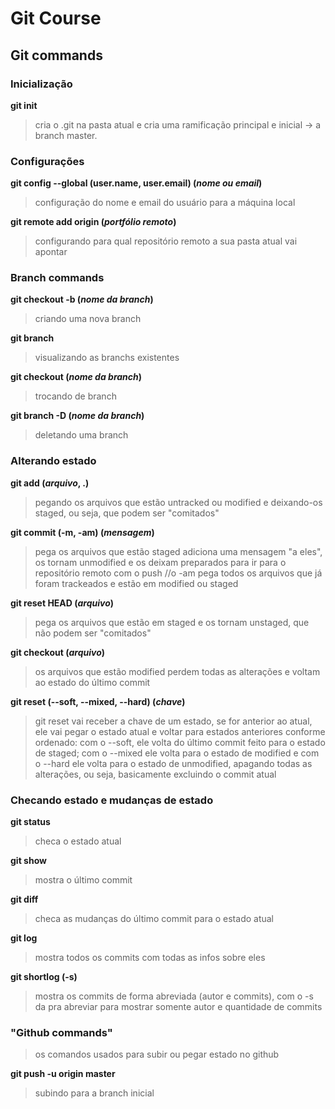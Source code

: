 # Git Course


## Git commands



### Inicialização


**git init**
>cria o .git na pasta atual e cria uma ramificação principal e inicial -> a branch master.



### Configurações

**git config --global (user.name, user.email) (*nome ou email*)**
>configuração do nome e email do usuário para a máquina local


**git remote add origin (*portfólio remoto*)**
>configurando para qual repositório remoto a sua pasta atual vai apontar



### Branch commands

**git checkout -b  (*nome da branch*)**
>criando uma nova branch


**git branch**
>visualizando as branchs existentes


**git checkout (*nome da branch*)**
>trocando de branch


**git branch -D (*nome da branch*)**
>deletando uma branch




### Alterando estado

**git add (*arquivo*, .)**
>pegando os arquivos que estão untracked ou modified e deixando-os staged, ou seja, que podem ser "comitados"


**git commit (-m, -am) (*mensagem*)**
>pega os arquivos que estão staged adiciona uma mensagem "a eles", os tornam unmodified e os deixam preparados para ir para o repositório remoto com o push //o -am pega todos os arquivos que já foram trackeados e estão em modified ou staged


**git reset HEAD (*arquivo*)**
>pega os arquivos que estão em staged e os tornam unstaged, que não podem ser "comitados"


**git checkout (*arquivo*)**
>os arquivos que estão modified perdem todas as alterações e voltam ao estado do último commit


**git reset (--soft, --mixed, --hard) (*chave*)**
> git reset vai receber a chave de um estado, se for anterior ao atual, ele vai pegar o estado atual e voltar para estados anteriores conforme ordenado: com o --soft, ele volta do último commit feito para o estado de staged; com o --mixed ele volta para o estado de modified e com o --hard ele volta para o estado de unmodified, apagando todas as alterações, ou seja, basicamente excluindo o commit atual 




### Checando estado e mudanças de estado

**git status**
>checa o estado atual 


**git show**
>mostra o último commit


**git diff**
>checa as mudanças do último commit para o estado atual


**git log**
>mostra todos os commits com todas as infos sobre eles


**git shortlog (-s)**
>mostra os commits de forma abreviada (autor e commits), com o -s da pra abreviar para mostrar somente autor e quantidade de commits




### "Github commands" 
>os comandos usados para subir ou pegar estado no github

**git push -u origin master**
>subindo para a branch inicial